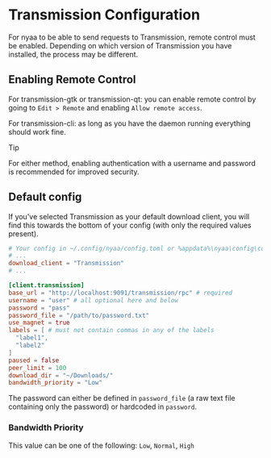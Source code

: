 # Transmission Configuration
For nyaa to be able to send requests to Transmission, remote control must be enabled. Depending on which version of Transmission you have installed, the process may be different.

## Enabling Remote Control

For transmission-gtk or transmission-qt: you can enable remote control by going to `Edit > Remote` and enabling `Allow remote access`.

For transmission-cli: as long as you have the daemon running everything should work fine.

> [!TIP]
> For either method, enabling authentication with a username and password is recommended for improved security.

## Default config
If you've selected Transmission as your default download client, you will find this towards the bottom of your config (with only the required values present).
```toml
# Your config in ~/.config/nyaa/config.toml or %appdata%\nyaa\config\config.toml
# ...
download_client = "Transmission"
# ...

[client.transmission]
base_url = "http://localhost:9091/transmission/rpc" # required
username = "user" # all optional here and below
password = "pass"
password_file = "/path/to/password.txt"
use_magnet = true
labels = [ # must not contain commas in any of the labels
  "label1",
  "label2"
]
paused = false
peer_limit = 100
download_dir = "~/Downloads/"
bandwidth_priority = "Low"
```

The password can either be defined in `password_file` (a raw text file containing only the password) or hardcoded in `password`.

### Bandwidth Priority
This value can be one of the following: `Low`, `Normal`, `High`

